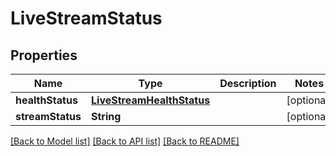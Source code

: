 # LiveStreamStatus

## Properties
Name | Type | Description | Notes
------------ | ------------- | ------------- | -------------
**healthStatus** | [**LiveStreamHealthStatus**](LiveStreamHealthStatus.md) |  | [optional] 
**streamStatus** | **String** |  | [optional] 

[[Back to Model list]](../README.md#documentation-for-models) [[Back to API list]](../README.md#documentation-for-api-endpoints) [[Back to README]](../README.md)


